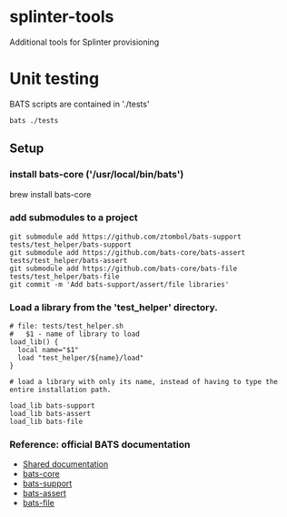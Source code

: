 # splinter-tools
Additional tools for Splinter provisioning

# Unit testing

BATS scripts are contained in './tests'

    bats ./tests

## Setup

### install bats-core ('/usr/local/bin/bats')
brew install bats-core
### add submodules to a project
    git submodule add https://github.com/ztombol/bats-support tests/test_helper/bats-support
    git submodule add https://github.com/bats-core/bats-assert  tests/test_helper/bats-assert
    git submodule add https://github.com/bats-core/bats-file  tests/test_helper/bats-file
    git commit -m 'Add bats-support/assert/file libraries'

### Load a library from the 'test_helper' directory.
    # file: tests/test_helper.sh
    #   $1 - name of library to load
    load_lib() {
      local name="$1"
      load "test_helper/${name}/load"
    }

    # load a library with only its name, instead of having to type the entire installation path.

    load_lib bats-support
    load_lib bats-assert
    load_lib bats-file

### Reference: official BATS documentation

* [Shared documentation](https://github.com/ztombol/bats-docs)
* [bats-core](https://github.com/bats-core/bats-core)
* [bats-support](https://github.com/bats-core/bats-support)
* [bats-assert](https://github.com/bats-core/bats-assert)
* [bats-file](https://github.com/bats-core/bats-file)
